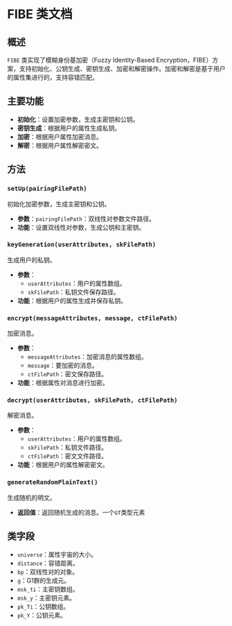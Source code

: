 # FIBE 类文档

## 概述

`FIBE` 类实现了模糊身份基加密（Fuzzy Identity-Based Encryption，FIBE）方案，支持初始化、公钥生成、密钥生成、加密和解密操作。加密和解密是基于用户的属性集进行的，支持容错匹配。

## 主要功能

- **初始化**：设置加密参数，生成主密钥和公钥。
- **密钥生成**：根据用户的属性生成私钥。
- **加密**：根据用户属性加密消息。
- **解密**：根据用户属性解密密文。

## 方法

### `setUp(pairingFilePath)`
初始化加密参数，生成主密钥和公钥。

- **参数**：`pairingFilePath`：双线性对参数文件路径。
- **功能**：设置双线性对参数，生成公钥和主密钥。

### `keyGeneration(userAttributes, skFilePath)`
生成用户的私钥。

- **参数**：
    - `userAttributes`：用户的属性数组。
    - `skFilePath`：私钥文件保存路径。
- **功能**：根据用户的属性生成并保存私钥。

### `encrypt(messageAttributes, message, ctFilePath)`
加密消息。

- **参数**：
    - `messageAttributes`：加密消息的属性数组。
    - `message`：要加密的消息。
    - `ctFilePath`：密文保存路径。
- **功能**：根据属性对消息进行加密。

### `decrypt(userAttributes, skFilePath, ctFilePath)`
解密消息。

- **参数**：
    - `userAttributes`：用户的属性数组。
    - `skFilePath`：私钥文件路径。
    - `ctFilePath`：密文文件路径。
- **功能**：根据用户的属性解密密文。

### `generateRandomPlainText()`
生成随机的明文。

- **返回值**：返回随机生成的消息。一个`GT`类型元素

## 类字段

- `universe`：属性宇宙的大小。
- `distance`：容错距离。
- `bp`：双线性对的对象。
- `g`：G1群的生成元。
- `msk_ti`：主密钥数组。
- `msk_y`：主密钥元素。
- `pk_Ti`：公钥数组。
- `pk_Y`：公钥元素。
